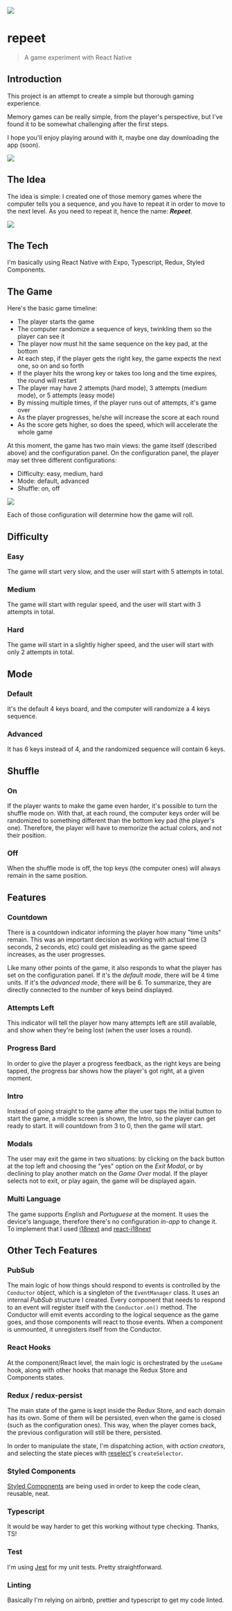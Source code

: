 ![](src/assets/images/logo-docs.jpeg)

# repeet

> A game experiment with React Native


## Introduction

This project is an attempt to create a simple but thorough gaming experience.

Memory games can be really simple, from the player's perspective, but I've found it to be somewhat challenging after the first steps.

I hope you'll enjoy playing around with it, maybe one day downloading the app (soon).

![](public/images/home.png)

## The Idea

The idea is simple: I created one of those memory games where the computer tells you a sequence, and you have to repeat it in order to move to the next level. As you need to repeat it, hence the name: _**Repeet**_.

![](public/images/game-sample.png)

## The Tech

I'm basically using React Native with Expo, Typescript, Redux, Styled Components.

## The Game

Here's the basic game timeline:

- The player starts the game
- The computer randomize a sequence of keys, twinkling them so the player can see it
- The player now must hit the same sequence on the key pad, at the bottom
- At each step, if the player gets the right key, the game expects the next one, so on and so forth
- If the player hits the wrong key or takes too long and the time expires, the round will restart
- The player may have 2 attempts (hard mode), 3 attempts (medium mode), or 5 attempts (easy mode)
- By missing multiple times, if the player runs out of attempts, it's game over
- As the player progresses, he/she will increase the score at each round
- As the score gets higher, so does the speed, which will accelerate the whole game

At this moment, the game has two main views: the game itself (described above) and the configuration panel. On the configuration panel, the player may set three different configurations:

- Difficulty: easy, medium, hard
- Mode: default, advanced
- Shuffle: on, off

![](public/images/config.png)


Each of those configuration will determine how the game will roll.

## Difficulty

### Easy

The game will start very slow, and the user will start with 5 attempts in total.

### Medium

The game will start with regular speed, and the user will start with 3 attempts in total.

### Hard

The game will start in a slightly higher speed, and the user will start with only 2 attempts in total.


## Mode

### Default

It's the default 4 keys board, and the computer will randomize a 4 keys sequence.

### Advanced

It has 6 keys instead of 4, and the randomized sequence will contain 6 keys.


## Shuffle

### On

If the player wants to make the game even harder, it's possible to turn the shuffle mode on. With that, at each round, the computer keys order will be randomized to something different than the bottom key pad (the player's one). Therefore, the player will have to memorize the actual colors, and not their position.

### Off

When the shuffle mode is off, the top keys (the computer ones) will always remain in the same position.

## Features

### Countdown

There is a countdown indicator informing the player how many "time units" remain. This was an important decision as working with actual time (3 seconds, 2 seconds, etc) could get misleading as the game speed increases, as the user progresses.

Like many other points of the game, it also responds to what the player has set on the configuration panel. If it's the _default mode_, there will be 4 time units. If it's the _advanced mode_, there will be 6. To summarize, they are directly connected to the number of keys beind displayed.

### Attempts Left

This indicator will tell the player how many attempts left are still available, and show when they're being lost (when the user loses a round).

### Progress Bard

In order to give the player a progress feedback, as the right keys are being tapped, the progress bar shows how the player's got right, at a given moment.

### Intro

Instead of going straight to the game after the user taps the initial button to start the game, a middle screen is shown, the Intro, so the player can get ready to start. It will countdown from 3 to 0, then the game will start.

### Modals

The user may exit the game in two situations: by clicking on the back button at the top left and choosing the "yes" option on the _Exit Modal_, or by declining to play another match on the _Game Over_ modal. If the player selects not to exit, or play again, the game will be displayed again.

### Multi Language

The game supports _English_ and _Portuguese_ at the moment. It uses the device's language, therefore there's no configuration _in-app_ to change it. To implement that I used [i18next](https://www.npmjs.com/package/i18next) and [react-i18next](https://www.npmjs.com/package/react-i18next)

## Other Tech Features

### PubSub

The main logic of how things should respond to events is controlled by the `Conductor` object, which is a singleton of the `EventManager` class. It uses an internal _PubSub_ structure I created. Every component that needs to respond to an event will register itself with the `Conductor.on()` method. The Conductor will emit events according to the logical sequence as the game goes, and those components will react to those events. When a component is unmounted, it unregisters itself from the Conductor.

### React Hooks

At the component/React level, the main logic is orchestrated by the `useGame` hook, along with other hooks that manage the Redux Store and Components states.

### Redux / redux-persist

The main state of the game is kept inside the Redux Store, and each domain has its own. Some of them will be persisted, even when the game is closed (such as the configuration ones). This way, when the player comes back, the previous configuration will still be there, persisted.

In order to manipulate the state, I'm dispatching action, with _action creators_, and selecting the state pieces with [reselect](https://www.npmjs.com/package/reselect)'s `createSelector`.

### Styled Components

[Styled Components](https://styled-components.com/) are being used in order to keep the code clean, reusable, neat.

### Typescript

It would be way harder to get this working without type checking. Thanks, TS!

### Test

I'm using [Jest](https://jestjs.io/) for my unit tests. Pretty straightforward.

### Linting

Basically I'm relying on airbnb, prettier and typescript to get my code linted.
